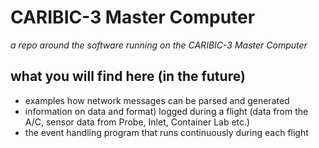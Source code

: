 # CARIBIC-3 Master Computer
*a repo around the software running on the CARIBIC-3 Master Computer*

## what you will find here (in the future)
 - examples how network messages can be parsed and generated
 - information on data and format) logged during a flight (data from the A/C, sensor data from Probe, Inlet, Container Lab etc.)
  - the event handling program that runs continuously during each flight
